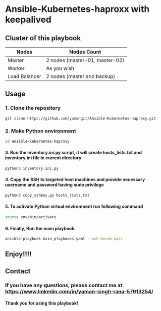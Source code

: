 # Ansible-Kubernetes-haproxx with keepalived
## Cluster of this playbook
|    Nodes     |            Nodes Count          |
|--------------|---------------------------------|
| Master       | 2 nodes (master-01, master-02)  |
| Worker       | As you wish                     |
| Load Balancer| 2 nodes (master and backup)      |


## Usage

### 1. Clone the repository
```bash
git clone https://github.com/yamangit/Ansible-Kubernetes-haproxy.git
```

### 2. Make Python environment
```bash
cd Ansible-Kubernetes-haproxy
```

#### 3. Run the inventory.ini.py script, it will create hosts_lists.txt and inventory.ini file in current directory
```bash
python3 inventory.ini.py
```

#### 4. Copy the SSH to targeted host machines and provide necessary username and password having sudo privilege
```bash
python3 copy_sshkey.py hosts_lists.txt
```

#### 5. To activate Python virtual environment run following command
```bash
source env/bin/activate
```
#### 6. Finally, Run the main playbook
```bash
ansible-playbook main_playbooks.yaml --ask-becom-pass
```
## Enjoy!!!!


## Contact
### If you have any questions, please contact me at https://www.linkedin.com/in/yaman-singh-rana-57913254/
#### Thank you for using this playbook!
